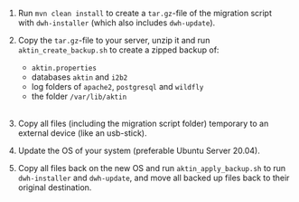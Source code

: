 1. Run `mvn clean install` to create a `tar.gz`-file of the migration script with `dwh-installer` (which also includes `dwh-update`). 

2. Copy the `tar.gz`-file to your server, unzip it and run `aktin_create_backup.sh` to create a zipped backup of:
    - `aktin.properties`
    - databases `aktin` and `i2b2`
    - log folders of `apache2`, `postgresql` and `wildfly`
    - the folder `/var/lib/aktin`
    <br>
3. Copy all files (including the migration script folder) temporary to an external device (like an usb-stick).

4. Update the OS of your system (preferable Ubuntu Server 20.04).

5. Copy all files back on the new OS and run `aktin_apply_backup.sh` to run `dwh-installer` and `dwh-update`, and move all backed up files back to their original destination.